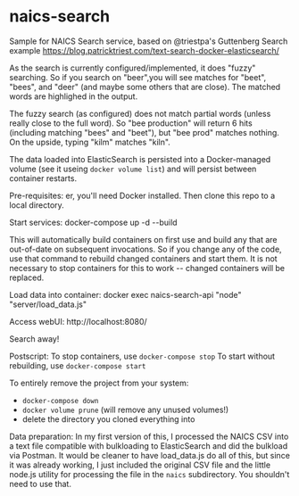 # naics-search
Sample for NAICS Search service, based on @triestpa's Guttenberg Search example https://blog.patricktriest.com/text-search-docker-elasticsearch/

As the search is currently configured/implemented, it does "fuzzy" searching. So if you search on "beer",you will see matches for "beet", "bees", and "deer" (and maybe some others that are close). The matched words are highlighed in the output.

The fuzzy search (as configured) does not match partial words (unless really close to the full word). So "bee production" will return 6 hits (including matching "bees" and "beet"), but "bee prod" matches nothing. On the upside, typing "kilm" matches "kiln".

The data loaded into ElasticSearch is persisted into a Docker-managed volume (see it useing `docker volume list`) and will persist between container restarts.

Pre-requisites:
er, you'll need Docker installed.
Then clone this repo to a local directory.

Start services:
docker-compose up -d --build

This will automatically build containers on first use and build any that are out-of-date on subsequent invocations. So if you change any of the code, use that command to rebuild changed containers and start them. It is not necessary to stop containers for this to work -- changed containers will be replaced.

Load data into container:
docker exec naics-search-api "node" "server/load_data.js"

Access webUI:
http://localhost:8080/

Search away!

Postscript:
To stop containers, use `docker-compose stop`
To start without rebuilding, use `docker-compose start`

To entirely remove the project from your system:
- `docker-compose down`
- `docker volume prune` (will remove any unused volumes!)
- delete the directory you cloned everything into

Data preparation:
In my first version of this, I processed the NAICS CSV into a text file compatible with bulkloading to ElasticSearch and did the bulkload via Postman.
It would be cleaner to have load_data.js do all of this, but since it was already working, I just included the original CSV file and the little node.js utility for processing the file in the `naics` subdirectory. You shouldn't need to use that.

